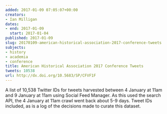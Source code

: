 ```yaml
---
added: 2017-01-09 07:05:07+00:00
creators:
- Ian Milligan
dates:
- end: 2017-01-09
  start: 2017-01-04
published: 2017-01-09
slug: 20170109-american-historical-association-2017-conference-tweets
subjects:
- history
- academia
- conference
title: American Historical Association 2017 Conference Tweets
tweets: 10538
url: http://dx.doi.org/10.5683/SP/CFVF1F
---
```


A list of 10,538 Twitter IDs for tweets harvested between 4 January at 11am and 9 January at 11am using Social Feed Manager. As this used the search API, the 4 January at 11am crawl went back about 5-9 days. Tweet IDs included, as is a log of the decisions made to curate this dataset.
